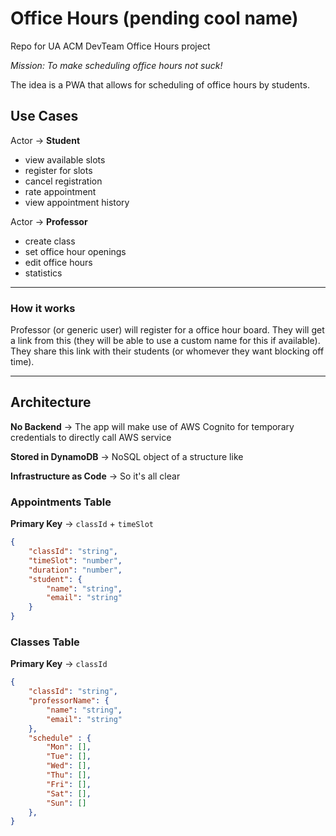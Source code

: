 # Office Hours (pending cool name)

Repo for UA ACM DevTeam Office Hours project

_Mission: To make scheduling office hours not suck!_

The idea is a PWA that allows for scheduling of office hours by students. 

## Use Cases
Actor -> **Student**
* view available slots
* register for slots
* cancel registration
* rate appointment
* view appointment history

Actor -> **Professor**
* create class
* set office hour openings
* edit office hours
* statistics 
****

### How it works 
Professor (or generic user) will register for a office hour board. They will get a link from this (they will be able to use a custom name for this if available). They share this link with their students (or whomever they want blocking off time). 
****

## Architecture
**No Backend** -> The app will make use of AWS Cognito for temporary credentials to directly call AWS service

**Stored in DynamoDB** -> NoSQL object of a structure like

**Infrastructure as Code** -> So it's all clear

### Appointments Table
**Primary Key** -> `classId` + `timeSlot`
```json
{
    "classId": "string",
    "timeSlot": "number",
    "duration": "number",
    "student": {
        "name": "string",
        "email": "string"
    }
}
```

### Classes Table
**Primary Key** -> `classId`
```json
{
    "classId": "string",
    "professorName": {
        "name": "string",
        "email": "string"
    },
    "schedule" : {
        "Mon": [],
        "Tue": [],
        "Wed": [],
        "Thu": [],
        "Fri": [],
        "Sat": [],
        "Sun": []
    },
}
```